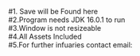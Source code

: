 #1. Save will be Found here </br>
#2.Program needs JDK 16.0.1 to run</br>
#3.Window is not resizeable</br>
#4.All Assets Included</br>
#5.For further infuaries contact email: </br>
